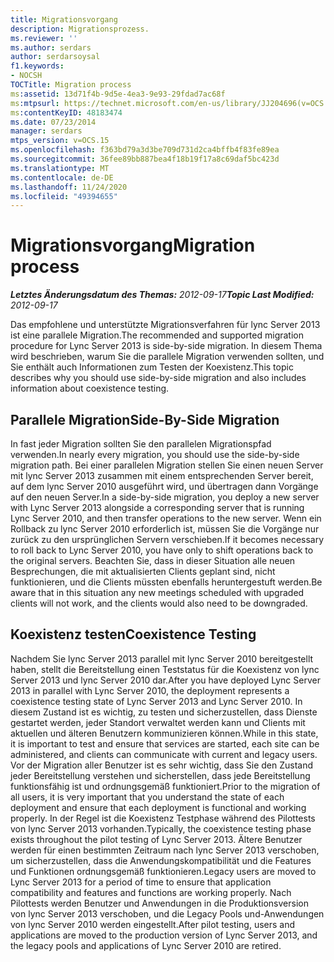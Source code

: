 ```yaml
---
title: Migrationsvorgang
description: Migrationsprozess.
ms.reviewer: ''
ms.author: serdars
author: serdarsoysal
f1.keywords:
- NOCSH
TOCTitle: Migration process
ms:assetid: 13d71f4b-9d5e-4ea3-9e93-29fdad7ac68f
ms:mtpsurl: https://technet.microsoft.com/en-us/library/JJ204696(v=OCS.15)
ms:contentKeyID: 48183474
ms.date: 07/23/2014
manager: serdars
mtps_version: v=OCS.15
ms.openlocfilehash: f363bd79a3d3be709d731d2ca4bffb4f83fe89ea
ms.sourcegitcommit: 36fee89bb887bea4f18b19f17a8c69daf5bc423d
ms.translationtype: MT
ms.contentlocale: de-DE
ms.lasthandoff: 11/24/2020
ms.locfileid: "49394655"
---
```

# <a name="migration-process"></a><span data-ttu-id="e08ef-103">Migrationsvorgang</span><span class="sxs-lookup"><span data-stu-id="e08ef-103">Migration process</span></span>

<div data-xmlns="http://www.w3.org/1999/xhtml">

<div class="topic" data-xmlns="http://www.w3.org/1999/xhtml" data-msxsl="urn:schemas-microsoft-com:xslt" data-cs="https://msdn.microsoft.com/">

<div data-asp="https://msdn2.microsoft.com/asp">



</div>

<div id="mainSection">

<div id="mainBody"><span data-ttu-id="e08ef-104">

<span> </span></span><span class="sxs-lookup"><span data-stu-id="e08ef-104">

<span> </span></span></span>

<span data-ttu-id="e08ef-105">_**Letztes Änderungsdatum des Themas:** 2012-09-17_</span><span class="sxs-lookup"><span data-stu-id="e08ef-105">_**Topic Last Modified:** 2012-09-17_</span></span>

<span data-ttu-id="e08ef-106">Das empfohlene und unterstützte Migrationsverfahren für lync Server 2013 ist eine parallele Migration.</span><span class="sxs-lookup"><span data-stu-id="e08ef-106">The recommended and supported migration procedure for Lync Server 2013 is side-by-side migration.</span></span> <span data-ttu-id="e08ef-107">In diesem Thema wird beschrieben, warum Sie die parallele Migration verwenden sollten, und Sie enthält auch Informationen zum Testen der Koexistenz.</span><span class="sxs-lookup"><span data-stu-id="e08ef-107">This topic describes why you should use side-by-side migration and also includes information about coexistence testing.</span></span>

<div>

## <a name="side-by-side-migration"></a><span data-ttu-id="e08ef-108">Parallele Migration</span><span class="sxs-lookup"><span data-stu-id="e08ef-108">Side-By-Side Migration</span></span>

<span data-ttu-id="e08ef-109">In fast jeder Migration sollten Sie den parallelen Migrationspfad verwenden.</span><span class="sxs-lookup"><span data-stu-id="e08ef-109">In nearly every migration, you should use the side-by-side migration path.</span></span> <span data-ttu-id="e08ef-110">Bei einer parallelen Migration stellen Sie einen neuen Server mit lync Server 2013 zusammen mit einem entsprechenden Server bereit, auf dem lync Server 2010 ausgeführt wird, und übertragen dann Vorgänge auf den neuen Server.</span><span class="sxs-lookup"><span data-stu-id="e08ef-110">In a side-by-side migration, you deploy a new server with Lync Server 2013 alongside a corresponding server that is running Lync Server 2010, and then transfer operations to the new server.</span></span> <span data-ttu-id="e08ef-111">Wenn ein Rollback zu lync Server 2010 erforderlich ist, müssen Sie die Vorgänge nur zurück zu den ursprünglichen Servern verschieben.</span><span class="sxs-lookup"><span data-stu-id="e08ef-111">If it becomes necessary to roll back to Lync Server 2010, you have only to shift operations back to the original servers.</span></span> <span data-ttu-id="e08ef-112">Beachten Sie, dass in dieser Situation alle neuen Besprechungen, die mit aktualisierten Clients geplant sind, nicht funktionieren, und die Clients müssten ebenfalls heruntergestuft werden.</span><span class="sxs-lookup"><span data-stu-id="e08ef-112">Be aware that in this situation any new meetings scheduled with upgraded clients will not work, and the clients would also need to be downgraded.</span></span>

</div>

<div>

## <a name="coexistence-testing"></a><span data-ttu-id="e08ef-113">Koexistenz testen</span><span class="sxs-lookup"><span data-stu-id="e08ef-113">Coexistence Testing</span></span>

<span data-ttu-id="e08ef-114">Nachdem Sie lync Server 2013 parallel mit lync Server 2010 bereitgestellt haben, stellt die Bereitstellung einen Teststatus für die Koexistenz von lync Server 2013 und lync Server 2010 dar.</span><span class="sxs-lookup"><span data-stu-id="e08ef-114">After you have deployed Lync Server 2013 in parallel with Lync Server 2010, the deployment represents a coexistence testing state of Lync Server 2013 and Lync Server 2010.</span></span> <span data-ttu-id="e08ef-115">In diesem Zustand ist es wichtig, zu testen und sicherzustellen, dass Dienste gestartet werden, jeder Standort verwaltet werden kann und Clients mit aktuellen und älteren Benutzern kommunizieren können.</span><span class="sxs-lookup"><span data-stu-id="e08ef-115">While in this state, it is important to test and ensure that services are started, each site can be administered, and clients can communicate with current and legacy users.</span></span> <span data-ttu-id="e08ef-116">Vor der Migration aller Benutzer ist es sehr wichtig, dass Sie den Zustand jeder Bereitstellung verstehen und sicherstellen, dass jede Bereitstellung funktionsfähig ist und ordnungsgemäß funktioniert.</span><span class="sxs-lookup"><span data-stu-id="e08ef-116">Prior to the migration of all users, it is very important that you understand the state of each deployment and ensure that each deployment is functional and working properly.</span></span> <span data-ttu-id="e08ef-117">In der Regel ist die Koexistenz Testphase während des Pilottests von lync Server 2013 vorhanden.</span><span class="sxs-lookup"><span data-stu-id="e08ef-117">Typically, the coexistence testing phase exists throughout the pilot testing of Lync Server 2013.</span></span> <span data-ttu-id="e08ef-118">Ältere Benutzer werden für einen bestimmten Zeitraum nach lync Server 2013 verschoben, um sicherzustellen, dass die Anwendungskompatibilität und die Features und Funktionen ordnungsgemäß funktionieren.</span><span class="sxs-lookup"><span data-stu-id="e08ef-118">Legacy users are moved to Lync Server 2013 for a period of time to ensure that application compatibility and features and functions are working properly.</span></span> <span data-ttu-id="e08ef-119">Nach Pilottests werden Benutzer und Anwendungen in die Produktionsversion von lync Server 2013 verschoben, und die Legacy Pools und-Anwendungen von lync Server 2010 werden eingestellt.</span><span class="sxs-lookup"><span data-stu-id="e08ef-119">After pilot testing, users and applications are moved to the production version of Lync Server 2013, and the legacy pools and applications of Lync Server 2010 are retired.</span></span>

<span data-ttu-id="e08ef-120"></div>

</div>

<span> </span>

</div>

</div>

</span><span class="sxs-lookup"><span data-stu-id="e08ef-120"></div>

</div>

<span> </span>

</div>

</div>

</span></span></div>

